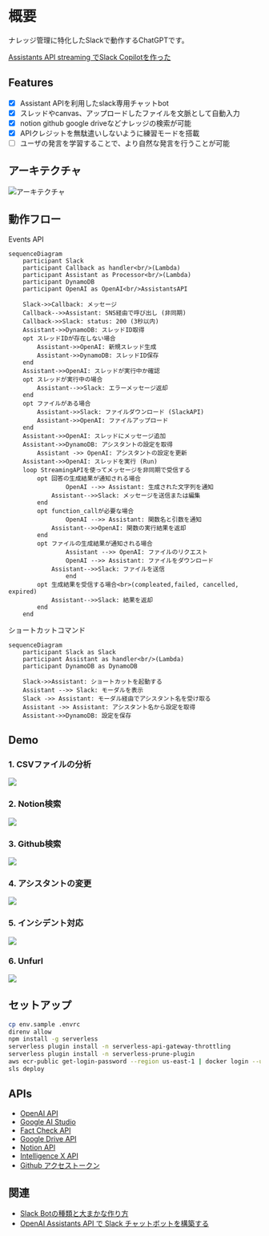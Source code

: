 # 概要
ナレッジ管理に特化したSlackで動作するChatGPTです。  

[Assistants API streaming でSlack Copilotを作った](https://zenn.dev/tatsui/articles/slack-copilot)

## Features

- [x] Assistant APIを利用したslack専用チャットbot
- [x] スレッドやcanvas、アップロードしたファイルを文脈として自動入力
- [x] notion github google driveなどナレッジの検索が可能
- [x] APIクレジットを無駄遣いしないように練習モードを搭載
- [ ] ユーザの発言を学習することで、より自然な発言を行うことが可能

## アーキテクチャ
![アーキテクチャ](docs/diagram.png)

## 動作フロー
Events API
```mermaid
sequenceDiagram
    participant Slack
    participant Callback as handler<br/>(Lambda)
    participant Assistant as Processor<br/>(Lambda)
    participant DynamoDB
    participant OpenAI as OpenAI<br/>AssistantsAPI

    Slack->>Callback: メッセージ
    Callback-->>Assistant: SNS経由で呼び出し (非同期)
    Callback->>Slack: status: 200 (3秒以内)
    Assistant->>DynamoDB: スレッドID取得
    opt スレッドIDが存在しない場合
        Assistant->>OpenAI: 新規スレッド生成
        Assistant->>DynamoDB: スレッドID保存
    end
    Assistant->>OpenAI: スレッドが実行中か確認
    opt スレッドが実行中の場合
        Assistant-->>Slack: エラーメッセージ返却
    end
    opt ファイルがある場合
        Assistant->>Slack: ファイルダウンロード (SlackAPI)
        Assistant->>OpenAI: ファイルアップロード
    end
    Assistant->>OpenAI: スレッドにメッセージ追加
    Assistant->>DynamoDB: アシスタントの設定を取得
		Assistant ->> OpenAI: アシスタントの設定を更新
    Assistant->>OpenAI: スレッドを実行 (Run)
    loop StreamingAPIを使ってメッセージを非同期で受信する
        opt 回答の生成結果が通知される場合
		        OpenAI -->> Assistant: 生成された文字列を通知
            Assistant-->>Slack: メッセージを送信または編集
        end
        opt function_callが必要な場合
		        OpenAI -->> Assistant: 関数名と引数を通知
            Assistant-->>OpenAI: 関数の実行結果を返却
        end
        opt ファイルの生成結果が通知される場合
		        Assistant -->> OpenAI: ファイルのリクエスト
		        OpenAI -->> Assistant: ファイルをダウンロード
            Assistant-->>Slack: ファイルを送信
				end
        opt 生成結果を受信する場合<br>(compleated,failed, cancelled, expired)
            Assistant-->>Slack: 結果を返却
        end
    end
```

ショートカットコマンド
```mermaid
sequenceDiagram
    participant Slack as Slack
    participant Assistant as handler<br/>(Lambda)
    participant DynamoDB as DynamoDB

    Slack->>Assistant: ショートカットを起動する
    Assistant -->> Slack: モーダルを表示
    Slack ->> Assistant: モーダル経由でアシスタント名を受け取る
    Assistant ->> Assistant: アシスタント名から設定を取得
    Assistant->>DynamoDB: 設定を保存
```

## Demo
### 1. CSVファイルの分析
![](docs/analysis.gif)
### 2. Notion検索
![](docs/notion_search.gif)
### 3. Github検索
![](docs/github_search.gif)
### 4. アシスタントの変更
![](docs/assistant.gif)
### 5. インシデント対応
![](docs/demo.gif)
### 6. Unfurl
![](docs/unfurl.gif)

## セットアップ
```bash
cp env.sample .envrc
direnv allow
npm install -g serverless
serverless plugin install -n serverless-api-gateway-throttling
serverless plugin install -n serverless-prune-plugin
aws ecr-public get-login-password --region us-east-1 | docker login --username AWS --password-stdin public.ecr.aws
sls deploy
```

## APIs
* [OpenAI API](https://platform.openai.com/api-keys)
* [Google AI Studio](https://makersuite.google.com/app/apikey?hl=ja)
* [Fact Check API](https://console.cloud.google.com/marketplace/product/google/factchecktools.googleapis.com?q=search&referrer=search)
* [Google Drive API](https://console.cloud.google.com/marketplace/product/google/drive.googleapis.com?q=search&referrer=search)
* [Notion API](https://developers.notion.com/)
* [Intelligence X API](https://intelx.io/account?tab=developer)
* [Github アクセストークン](https://docs.github.com/ja/authentication/keeping-your-account-and-data-secure/managing-your-personal-access-tokens)

## 関連
* [Slack Botの種類と大まかな作り方](https://qiita.com/namutaka/items/233a83100c94af033575)
* [OpenAI Assistants API で Slack チャットボットを構築する](https://zenn.dev/taroshun32/articles/slack-chatbot-with-openai-asistant)
